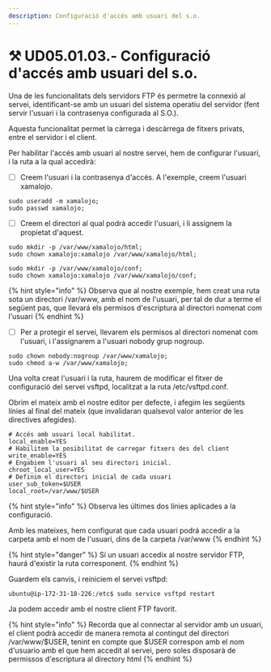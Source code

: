 ```yaml
---
description: Configuració d'accés amb usuari del s.o.
---
```


# ⚒ UD05.01.03.- Configuració d'accés amb usuari del s.o.

Una de les funcionalitats dels servidors FTP és permetre la connexió al servei, identificant-se amb un usuari del sistema operatiu del servidor (fent servir l'usuari i la contrasenya configurada al S.O.).

Aquesta funcionalitat permet la càrrega i descàrrega de fitxers privats, entre el servidor i el client.

Per habilitar l'accés amb usuari al nostre servei, hem de configurar l'usuari, i la ruta a la qual accedirà:

* [ ] Creem l'usuari i la contrasenya d'accés. A l'exemple, creem l'usuari xamalojo.

```
sudo useradd -m xamalojo;
sudo passwd xamalojo;
```

* [ ] Creem el directori al qual podrà accedir l'usuari, i li assignem la propietat d'aquest.

```
sudo mkdir -p /var/www/xamalojo/html;
sudo chown xamalojo:xamalojo /var/www/xamalojo/html;

sudo mkdir -p /var/www/xamalojo/conf;
sudo chown xamalojo:xamalojo /var/www/xamalojo/conf;
```

{% hint style="info" %}
Observa que al nostre exemple, hem creat una ruta sota un directori /var/www, amb el nom de l'usuari, per tal de dur a terme el següent pas, que llevará els permisos d'escriptura al directori nomenat com l'usuari
{% endhint %}

* [ ] Per a protegir el servei, llevarem els permisos al directori nomenat com l'usuari, i l'assignarem a l'usuari nobody grup nogroup.

```
sudo chown nobody:nogroup /var/www/xamalojo;
sudo chmod a-w /var/www/xamalojo;
```

Una volta creat l'usuari i la ruta, haurem de modificar el fitxer de configuració del servei vsftpd, localitzat a la ruta /etc/vsftpd.conf.&#x20;

Obrim el mateix amb el nostre editor per defecte, i afegim les següents línies al final del mateix (que invalidaran qualsevol valor anterior de les directives afegides).

```
# Accés amb usuari local habilitat.
local_enable=YES
# Habilitem la posibilitat de carregar fitxers des del client 
write_enable=YES
# Engabiem l'usuari al seu directori inicial.
chroot_local_user=YES
# Definim el directori inicial de cada usuari
user_sub_token=$USER
local_root=/var/www/$USER
```

{% hint style="info" %}
Observa les últimes dos línies aplicades a la configuració.

Amb les mateixes, hem configurat que cada usuari podrá accedir a la carpeta amb el nom de l'usuari, dins de la carpeta /var/www
{% endhint %}

{% hint style="danger" %}
Si un usuari accedix al nostre servidor FTP, haurá d'existir la ruta corresponent.&#x20;
{% endhint %}

Guardem els canvis, i reiniciem el servei vsftpd:

```
ubuntu@ip-172-31-18-226:/etc$ sudo service vsftpd restart
```

Ja podem accedir amb el nostre client FTP favorit.&#x20;

{% hint style="info" %}
Recorda que al connectar al servidor amb un usuari, el client podrà accedir de manera remota al contingut del directori /var/www/$USER, tenint en compte que $USER correspon amb el nom d'usuario amb el que hem accedit al servei, pero soles disposarà de permissos d'escriptura al directory html
{% endhint %}
